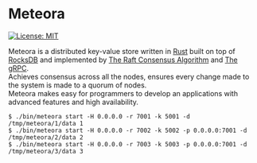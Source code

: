 # Meteora

[![License: MIT](https://img.shields.io/badge/License-MIT-yellow.svg)](https://opensource.org/licenses/MIT)

Meteora is a distributed key-value store written in [Rust](https://www.rust-lang.org/) built on top of [RocksDB](https://rocksdb.org/) and implemented by [The Raft Consensus Algorithm](https://raft.github.io/) and [The gRPC](https://grpc.io/).  
Achieves consensus across all the nodes, ensures every change made to the system is made to a quorum of nodes.  
Meteora makes easy for programmers to develop an applications with advanced features and high availability.


```shell
$ ./bin/meteora start -H 0.0.0.0 -r 7001 -k 5001 -d /tmp/meteora/1/data 1
$ ./bin/meteora start -H 0.0.0.0 -r 7002 -k 5002 -p 0.0.0.0:7001 -d /tmp/meteora/2/data 2
$ ./bin/meteora start -H 0.0.0.0 -r 7003 -k 5003 -p 0.0.0.0:7001 -d /tmp/meteora/3/data 3
```